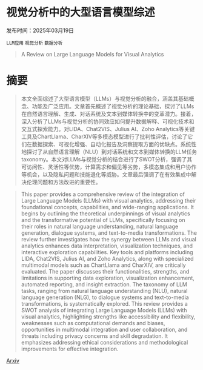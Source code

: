 # 视觉分析中的大型语言模型综述

发布时间：2025年03月19日

`LLM应用` `视觉分析` `数据分析`

> A Review on Large Language Models for Visual Analytics

# 摘要

> 本文全面综述了大型语言模型（LLMs）与视觉分析的融合，涵盖其基础概念、功能及广泛应用。文章首先概述了视觉分析的理论基础，探讨了LLMs在自然语言理解、生成、对话系统及文本到媒体转换中的变革潜力。接着，深入分析了LLMs与视觉分析的协同效应如何提升数据解释、可视化技术和交互式探索能力。对LIDA、Chat2VIS、Julius AI、Zoho Analytics等关键工具及ChartLlama、CharXIV等多模态模型进行了批判性评估，讨论了它们在数据探索、可视化增强、自动化报告及洞察提取方面的优缺点。系统性地探讨了从自然语言理解（NLU）到对话系统和文本到媒体转换的LLM任务 taxonomy。本文对LLMs与视觉分析的结合进行了SWOT分析，强调了其可访问性、灵活性等优势，计算需求和偏见等劣势，多模态集成和用户协作等机会，以及隐私问题和技能退化等威胁。文章最后强调了在有效集成中解决伦理问题和方法改进的重要性。

> This paper provides a comprehensive review of the integration of Large Language Models (LLMs) with visual analytics, addressing their foundational concepts, capabilities, and wide-ranging applications. It begins by outlining the theoretical underpinnings of visual analytics and the transformative potential of LLMs, specifically focusing on their roles in natural language understanding, natural language generation, dialogue systems, and text-to-media transformations. The review further investigates how the synergy between LLMs and visual analytics enhances data interpretation, visualization techniques, and interactive exploration capabilities. Key tools and platforms including LIDA, Chat2VIS, Julius AI, and Zoho Analytics, along with specialized multimodal models such as ChartLlama and CharXIV, are critically evaluated. The paper discusses their functionalities, strengths, and limitations in supporting data exploration, visualization enhancement, automated reporting, and insight extraction. The taxonomy of LLM tasks, ranging from natural language understanding (NLU), natural language generation (NLG), to dialogue systems and text-to-media transformations, is systematically explored. This review provides a SWOT analysis of integrating Large Language Models (LLMs) with visual analytics, highlighting strengths like accessibility and flexibility, weaknesses such as computational demands and biases, opportunities in multimodal integration and user collaboration, and threats including privacy concerns and skill degradation. It emphasizes addressing ethical considerations and methodological improvements for effective integration.

[Arxiv](https://arxiv.org/abs/2503.15176)